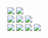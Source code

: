 
<div align="left">
    <img src="https://skillicons.dev/icons?i=js" />
    <img src="https://skillicons.dev/icons?i=ts" />
    <br />
    <img src="https://skillicons.dev/icons?i=react" />
    <img src="https://skillicons.dev/icons?i=nextjs" />
    <img src="https://skillicons.dev/icons?i=vue" />
    <br />
    <img src="https://skillicons.dev/icons?i=redux" />
    <img src="https://skillicons.dev/icons?i=styledcomponents" />
    <img src="https://skillicons.dev/icons?i=emotion" />
    <img src="https://skillicons.dev/icons?i=tailwindcss" />
  </div>



<div align="left">
  


<!--
**jmean12/jmean12** is a ✨ _special_ ✨ repository because its `README.md` (this file) appears on your GitHub profile.

Here are some ideas to get you started:

- 🔭 I’m currently working on ...
- 🌱 I’m currently learning ...
- 👯 I’m looking to collaborate on ...
- 🤔 I’m looking for help with ...
- 💬 Ask me about ...
- 📫 How to reach me: ...
- 😄 Pronouns: ...
- ⚡ Fun fact: ...

[![Anurag's github stats](https://github-readme-stats.vercel.app/api?username=jmean12)](https://github.com/anuraghazra/github-readme-stats)
-->  
</div>
